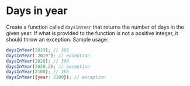 # Days in year

Create a function called `daysInYear` that returns the number of days in the given year. If what is provided to the function is not a positive integer, it should throw an exception. Sample usage:

```js
daysInYear(2019); // 365
daysInYear('2019'); // exception
daysInYear(2020); // 366
daysInYear(2020.2); // exception
daysInYear(2100); // 365
daysInYear({year: 2100}); // exception
```
